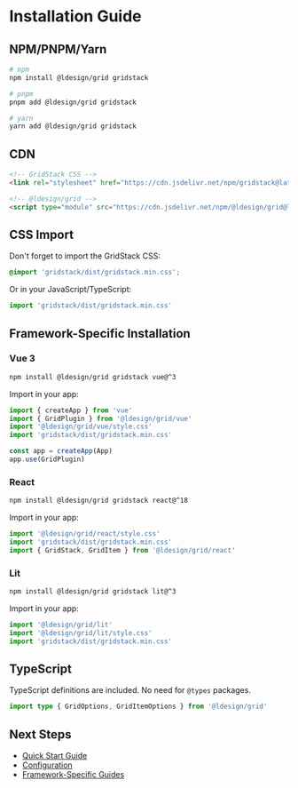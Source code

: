 # Installation Guide

## NPM/PNPM/Yarn

```bash
# npm
npm install @ldesign/grid gridstack

# pnpm
pnpm add @ldesign/grid gridstack

# yarn
yarn add @ldesign/grid gridstack
```

## CDN

```html
<!-- GridStack CSS -->
<link rel="stylesheet" href="https://cdn.jsdelivr.net/npm/gridstack@latest/dist/gridstack.min.css" />

<!-- @ldesign/grid -->
<script type="module" src="https://cdn.jsdelivr.net/npm/@ldesign/grid@latest/dist/index.js"></script>
```

## CSS Import

Don't forget to import the GridStack CSS:

```css
@import 'gridstack/dist/gridstack.min.css';
```

Or in your JavaScript/TypeScript:

```javascript
import 'gridstack/dist/gridstack.min.css'
```

## Framework-Specific Installation

### Vue 3

```bash
npm install @ldesign/grid gridstack vue@^3
```

Import in your app:

```javascript
import { createApp } from 'vue'
import { GridPlugin } from '@ldesign/grid/vue'
import '@ldesign/grid/vue/style.css'
import 'gridstack/dist/gridstack.min.css'

const app = createApp(App)
app.use(GridPlugin)
```

### React

```bash
npm install @ldesign/grid gridstack react@^18
```

Import in your app:

```jsx
import '@ldesign/grid/react/style.css'
import 'gridstack/dist/gridstack.min.css'
import { GridStack, GridItem } from '@ldesign/grid/react'
```

### Lit

```bash
npm install @ldesign/grid gridstack lit@^3
```

Import in your app:

```javascript
import '@ldesign/grid/lit'
import '@ldesign/grid/lit/style.css'
import 'gridstack/dist/gridstack.min.css'
```

## TypeScript

TypeScript definitions are included. No need for `@types` packages.

```typescript
import type { GridOptions, GridItemOptions } from '@ldesign/grid'
```

## Next Steps

- [Quick Start Guide](./quick-start.md)
- [Configuration](./configuration.md)
- [Framework-Specific Guides](../frameworks/)












